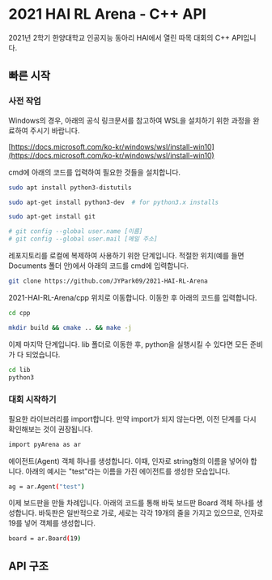 # 2021 HAI RL Arena - C++ API
2021년 2학기 한양대학교 인공지능 동아리 HAI에서 열린 따목 대회의 C++ API입니다.

## 빠른 시작

### 사전 작업

Windows의 경우, 아래의 공식 링크문서를 참고하여 WSL을 설치하기 위한 과정을 완료하여 주시기 바랍니다.

[https://docs.microsoft.com/ko-kr/windows/wsl/install-win10](https://docs.microsoft.com/ko-kr/windows/wsl/install-win10)

cmd에 아래의 코드를 입력하여 필요한 것들을 설치합니다.

```bash
sudo apt install python3-distutils

sudo apt-get install python3-dev  # for python3.x installs

sudo apt-get install git

# git config --global user.name [이름]
# git config --global user.mail [메일 주소]
```

레포지토리를 로컬에 복제하여 사용하기 위한 단계입니다. 적절한 위치(예를 들면 Documents 폴더 안)에서 아래의 코드를 cmd에 입력합니다.

```bash
git clone https://github.com/JYPark09/2021-HAI-RL-Arena
```

2021-HAI-RL-Arena/cpp 위치로 이동합니다. 이동한 후 아래의 코드를 입력합니다.

```bash
cd cpp

mkdir build && cmake .. && make -j
```

이제 마지막 단계입니다. lib 폴더로 이동한 후, python을 실행시킬 수 있다면 모든 준비가 다 되었습니다.

```bash
cd lib
python3
```

### 대회 시작하기

필요한 라이브러리를 import합니다. 만약 import가 되지 않는다면, 이전 단계를 다시 확인해보는 것이 권장됩니다.

```bash
import pyArena as ar
```

에이전트(Agent) 객체 하나를 생성합니다. 이때, 인자로 string형의 이름을 넣어야 합니다. 아래의 예시는 "test"라는 이름을 가진 에이전트를 생성한 모습입니다.

```bash
ag = ar.Agent("test")
```

이제 보드판을 만들 차례입니다. 아래의 코드를 통해 바둑 보드판 Board 객체 하나를 생성합니다. 바둑판은 일반적으로 가로, 세로는 각각 19개의 줄을 가지고 있으므로, 인자로 19를 넣어 객체를 생성합니다.

```bash
board = ar.Board(19)
```

## API 구조
